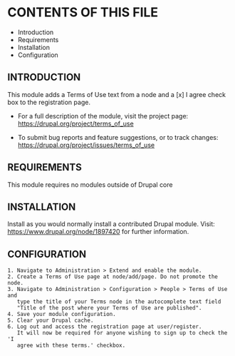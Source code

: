 # CONTENTS OF THIS FILE

 * Introduction
 * Requirements
 * Installation
 * Configuration


## INTRODUCTION

This module adds a Terms of Use text from a node and a [x] I agree check box to
the registration page.

 * For a full description of the module, visit the project page:
   <https://drupal.org/project/terms_of_use>

 * To submit bug reports and feature suggestions, or to track changes:
   <https://drupal.org/project/issues/terms_of_use>


## REQUIREMENTS

This module requires no modules outside of Drupal core


## INSTALLATION

Install as you would normally install a contributed Drupal module. Visit:
<https://www.drupal.org/node/1897420> for further information.


## CONFIGURATION

    1. Navigate to Administration > Extend and enable the module.
    2. Create a Terms of Use page at node/add/page. Do not promote the node.
    3. Navigate to Administration > Configuration > People > Terms of Use and 
       type the title of your Terms node in the autocomplete text field 
       "Title of the post where your Terms of Use are published".
    4. Save your module configuration.
    5. Clear your Drupal cache.
    6. Log out and access the registration page at user/register.
       It will now be required for anyone wishing to sign up to check the 'I 
       agree with these terms.' checkbox.

